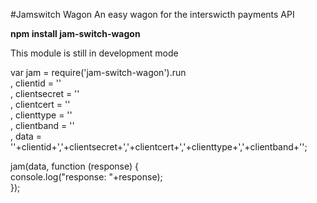 #Jamswitch Wagon
An easy wagon for the interswicth payments API

<b>npm install jam-switch-wagon</b>

This module is still in development mode

var jam = require('jam-switch-wagon').run<br/>
    , clientid = ''<br/>
    , clientsecret = ''<br/>
    , clientcert = ''<br/>
    , clienttype = ''<br/>
    , clientband = ''<br/>
    , data = ''+clientid+','+clientsecret+','+clientcert+','+clienttype+','+clientband+'';<br/>

 jam(data, function (response) { <br/>
    console.log("response: "+response);</br>
});